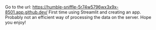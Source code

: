 Go to the url: https://humble-sniffle-5r74w5796wx3x9x-8501.app.github.dev/
First time using Streamlit and creating an app. Probably not an efficient way of processing the data on the server. Hope you enjoy!
